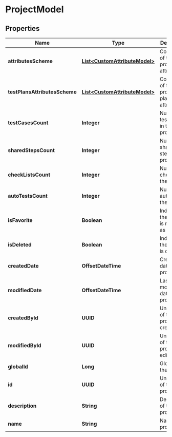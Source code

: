 

# ProjectModel


## Properties

| Name | Type | Description | Notes |
|------------ | ------------- | ------------- | -------------|
|**attributesScheme** | [**List&lt;CustomAttributeModel&gt;**](CustomAttributeModel.md) | Collection of the project attributes |  [optional] |
|**testPlansAttributesScheme** | [**List&lt;CustomAttributeModel&gt;**](CustomAttributeModel.md) | Collection of the project test plans attributes |  [optional] |
|**testCasesCount** | **Integer** | Number of test cases in the project |  [optional] |
|**sharedStepsCount** | **Integer** | Number of shared steps in the project |  [optional] |
|**checkListsCount** | **Integer** | Number of checklists in the project |  [optional] |
|**autoTestsCount** | **Integer** | Number of autotests in the project |  [optional] |
|**isFavorite** | **Boolean** | Indicates if the project is marked as favorite |  [optional] |
|**isDeleted** | **Boolean** | Indicates if the project is deleted |  [optional] |
|**createdDate** | **OffsetDateTime** | Creation date of the project |  [optional] |
|**modifiedDate** | **OffsetDateTime** | Last modification date of the project |  [optional] |
|**createdById** | **UUID** | Unique ID of the project creator |  [optional] |
|**modifiedById** | **UUID** | Unique ID of the project last editor |  [optional] |
|**globalId** | **Long** | Global ID of the project |  [optional] |
|**id** | **UUID** | Unique ID of the project |  |
|**description** | **String** | Description of the project |  [optional] |
|**name** | **String** | Name of the project |  |



